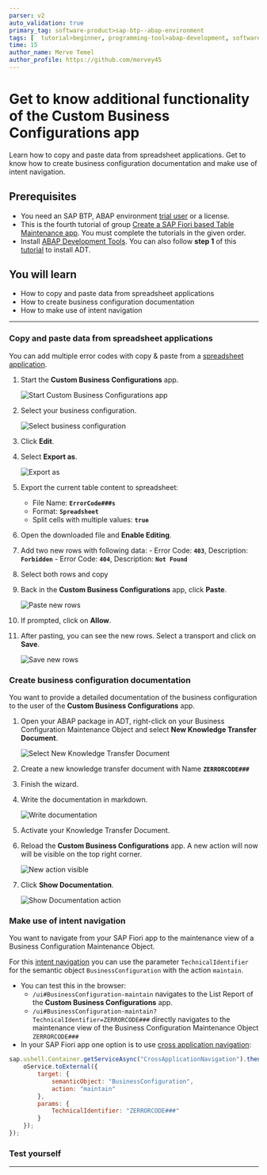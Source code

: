 ```yaml
---
parser: v2
auto_validation: true
primary_tag: software-product>sap-btp--abap-environment
tags: [  tutorial>beginner, programming-tool>abap-development, software-product>sap-business-technology-platform ]
time: 15
author_name: Merve Temel
author_profile: https://github.com/mervey45
---
```


# Get to know additional functionality of the Custom Business Configurations app
<!-- description --> Learn how to copy and paste data from spreadsheet applications. Get to know how to create business configuration documentation and make use of intent navigation.

## Prerequisites  
- You need an SAP BTP, ABAP environment [trial user](abap-environment-trial-onboarding) or a license.
- This is the fourth tutorial of group [Create a SAP Fiori based Table Maintenance app](group.abap-env-factory). You must complete the tutorials in the given order.
- Install [ABAP Development Tools](https://tools.hana.ondemand.com/#abap). You can also follow **step 1** of this [tutorial](abap-install-adt) to install ADT.


## You will learn  
- How to copy and paste data from spreadsheet applications
- How to create business configuration documentation
- How to make use of intent navigation

---
### Copy and paste data from spreadsheet applications


You can add multiple error codes with copy & paste from a [spreadsheet application](https://ui5.sap.com/#/topic/f6a8fd2812d9442a9bba2f6fb296c42e).

  1. Start the **Custom Business Configurations** app.

      ![Start Custom Business Configurations app](mc.png)

  2. Select your business configuration.

      ![Select business configuration](m2.png)

  3. Click **Edit**.

  4. Select **Export as**.

      ![Export as](spread2.png)

  5. Export the current table content to spreadsheet:
     - File Name: **`ErrorCode###s`**
     - Format: **`Spreadsheet`**
     - Split cells with multiple values: **`true`**

  6. Open the downloaded file and **Enable Editing**.

  7. Add two new rows with following data:
    - Error Code: **`403`**, Description: **`Forbidden`**
    - Error Code: **`404`**, Description: **`Not Found`**

  8. Select both rows and copy

  9. Back in the **Custom Business Configurations** app, click **Paste**.

      ![Paste new rows](spread6.png)

10. If prompted, click on **Allow**.

11. After pasting, you can see the new rows. Select a transport and click on **Save**.

      ![Save new rows](spread8.png)


### Create business configuration documentation


You want to provide a detailed documentation of the business configuration to the user of the **Custom Business Configurations** app.

  1. Open your ABAP package in ADT, right-click on your Business Configuration Maintenance Object and select **New Knowledge Transfer Document**.

      ![Select New Knowledge Transfer Document](knowledge.png)

  2. Create a new knowledge transfer document with Name **`ZERRORCODE###`**

  3. Finish the wizard.

  4. Write the documentation in markdown.

      ![Write documentation](knowledge4.png)

  5. Activate your Knowledge Transfer Document.

  6. Reload the **Custom Business Configurations** app. A new action will now will be visible on the top right corner.

      ![New action visible](doc.png)

  7. Click **Show Documentation**.

      ![Show Documentation action](knowledge6.png)



### Make use of intent navigation


You want to navigate from your SAP Fiori app to the maintenance view of a Business Configuration Maintenance Object.

For this [intent navigation](https://help.sap.com/docs/BTP/65de2977205c403bbc107264b8eccf4b/76384d8e68e646d6ae5ce8977412cbb4.html#intent-navigation) you can use the parameter `TechnicalIdentifier` for the semantic object `BusinessConfiguration` with the action `maintain`.

- You can test this in the browser:
    - `/ui#BusinessConfiguration-maintain` navigates to the List Report of the **Custom Business Configurations** app.
    - `/ui#BusinessConfiguration-maintain?TechnicalIdentifier=ZERRORCODE###` directly navigates to the maintenance view of the Business Configuration Maintenance Object `ZERRORCODE###`
- In your SAP Fiori app one option is to use [cross application navigation](https://sapui5.hana.ondemand.com/sdk/#/api/sap.ushell.services.CrossApplicationNavigation):


```JavaScript
sap.ushell.Container.getServiceAsync("CrossApplicationNavigation").then(function (oService) {
    oService.toExternal({
        target: {
            semanticObject: "BusinessConfiguration",
            action: "maintain"
        },
        params: {
            TechnicalIdentifier: "ZERRORCODE###"
        }
    });
});
```


### Test yourself


---
